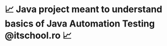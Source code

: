  # :chart_with_upwards_trend: Java project meant to understand basics of Java Automation Testing @itschool.ro :chart_with_upwards_trend:
